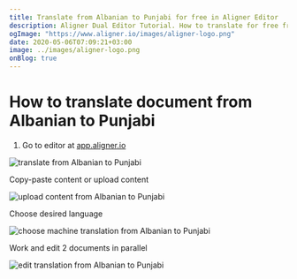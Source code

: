 ```yaml
---
title: Translate from Albanian to Punjabi for free in Aligner Editor
description: Aligner Dual Editor Tutorial. How to translate for free from Albanian to Punjabi. Aligner is multilingual document management platform. 
ogImage: "https://www.aligner.io/images/aligner-logo.png"
date: 2020-05-06T07:09:21+03:00
image: ../images/aligner-logo.png
onBlog: true
---
```


# How to translate document from Albanian to Punjabi

1. Go to editor at [app.aligner.io](https://app.aligner.io "Aligner App web page")

![translate from Albanian to Punjabi](../aligner-blank-editor.png "translate from Albanian to Punjabi")

Copy-paste content or upload content

![upload content from Albanian to Punjabi](../aligner-uploaded-document.png "upload content from Albanian to Punjabi")

Choose desired language

![choose machine translation from Albanian to Punjabi](../aligner-language-dropdown.png "choose machine translation from Albanian to Punjabi")

Work and edit 2 documents in parallel

![edit translation from Albanian to Punjabi](../aligner-double-sitded-editor.png "edit translation from Albanian to Punjabi")

